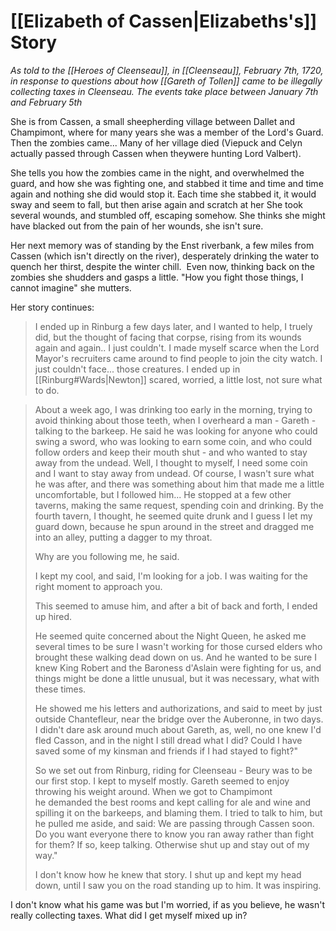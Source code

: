 # [[Elizabeth of Cassen|Elizabeths's]] Story
_As told to the [[Heroes of Cleenseau]], in [[Cleenseau]], February 7th, 1720, in response to questions about how [[Gareth of Tollen]] came to be illegally collecting taxes in Cleenseau. The events take place between January 7th and February 5th_

She is from Cassen, a small sheepherding village between Dallet and Champimont, where for many years she was a member of the Lord's Guard. Then the zombies came... Many of her village died (Viepuck and Celyn actually passed through Cassen when theywere hunting Lord Valbert). 

She tells you how the zombies came in the night, and overwhelmed the guard, and how she was fighting one, and stabbed it time and time and time again and nothing she did would stop it. Each time she stabbed it, it would sway and seem to fall, but then arise again and scratch at her She took several wounds, and stumbled off, escaping somehow. She thinks she might have blacked out from the pain of her wounds, she isn't sure. 

Her next memory was of standing by the Enst riverbank, a few miles from Cassen (which isn't directly on the river), desperately drinking the water to quench her thirst, despite the winter chill.  Even now, thinking back on the zombies she shudders and gasps a little. "How you fight those things, I cannot imagine" she mutters.

Her story continues:

> I ended up in Rinburg a few days later, and I wanted to help, I truely did, but the thought of facing that corpse, rising from its wounds again and again.. I just couldn't. I made myself scarce when the Lord Mayor's recruiters came around to find people to join the city watch. I just couldn't face... those creatures. I ended up in [[Rinburg#Wards|Newton]] scared, worried, a little lost, not sure what to do.
 
> About a week ago, I was drinking too early in the morning, trying to avoid thinking about those teeth, when I overheard a man - Gareth - talking to the barkeep. He said he was looking for anyone who could swing a sword, who was looking to earn some coin, and who could follow orders and keep their mouth shut - and who wanted to stay away from the undead. Well, I thought to myself, I need some coin and I want to stay away from undead. Of course, I wasn't sure what he was after, and there was something about him that made me a little uncomfortable, but I followed him... He stopped at a few other taverns, making the same request, spending coin and drinking. By the fourth tavern, I thought, he seemed quite drunk and I guess I let my guard down, because he spun around in the street and dragged me into an alley, putting a dagger to my throat.
> 
> Why are you following me, he said.
> 
> I kept my cool, and said, I'm looking for a job. I was waiting for the right moment to approach you.
> 
> This seemed to amuse him, and after a bit of back and forth, I ended up hired.
> 
  >He seemed quite concerned about the Night Queen, he asked me several times to be sure I wasn't working for those cursed elders who brought these walking dead down on us. And he wanted to be sure I knew King Robert and the Baroness d'Aslain were fighting for us, and things might be done a little unusual, but it was necessary, what with these times.
  >
 >He showed me his letters and authorizations, and said to meet by just outside Chantefleur, near the bridge over the Auberonne, in two days. I didn't dare ask around much about Gareth, as, well, no one knew I'd fled Casson, and in the night I still dread what I did? Could I have saved some of my kinsman and friends if I had stayed to fight?"
>
>So we set out from Rinburg, riding for Cleenseau - Beury was to be our first stop. I kept to myself mostly. Gareth seemed to enjoy throwing his weight around. When we got to Champimont he demanded the best rooms and kept calling for ale and wine and spilling it on the barkeeps, and blaming them. I tried to talk to him, but he pulled me aside, and said: We are passing through Cassen soon. Do you want everyone there to know you ran away rather than fight for them? If so, keep talking. Otherwise shut up and stay out of my way."
>
>I don't know how he knew that story. I shut up and kept my head down, until I saw you on the road standing up to him. It was inspiring. 
>
 I don't know what his game was but I'm worried, if as you believe, he wasn't really collecting taxes. What did I get myself mixed up in?